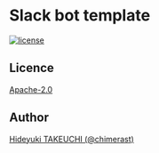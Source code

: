 # Slack bot template

[![license](https://img.shields.io/badge/License-Apache%202.0-blue.svg)](LICENSE)

## Licence

[Apache-2.0](LICENSE)

## Author

[Hideyuki TAKEUCHI (@chimerast)](https://github.com/chimerast)
